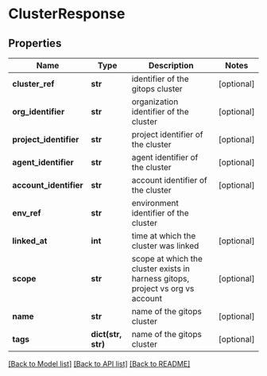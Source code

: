 # ClusterResponse

## Properties
Name | Type | Description | Notes
------------ | ------------- | ------------- | -------------
**cluster_ref** | **str** | identifier of the gitops cluster | [optional] 
**org_identifier** | **str** | organization identifier of the cluster | [optional] 
**project_identifier** | **str** | project identifier of the cluster | [optional] 
**agent_identifier** | **str** | agent identifier of the cluster | [optional] 
**account_identifier** | **str** | account identifier of the cluster | [optional] 
**env_ref** | **str** | environment identifier of the cluster | 
**linked_at** | **int** | time at which the cluster was linked | [optional] 
**scope** | **str** | scope at which the cluster exists in harness gitops, project vs org vs account | [optional] 
**name** | **str** | name of the gitops cluster | [optional] 
**tags** | **dict(str, str)** | name of the gitops cluster | [optional] 

[[Back to Model list]](../README.md#documentation-for-models) [[Back to API list]](../README.md#documentation-for-api-endpoints) [[Back to README]](../README.md)

